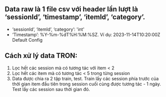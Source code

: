 ## Data raw là 1 file csv với header lần lượt là ‘sessionId’, ‘timestamp’, ‘itemId’, ‘category’.
+ ‘sessionId’, ‘itemId’, ‘category’: 'int'
+ ‘Timestamp’: %Y-%m-%dT%H:%M:%SZ. Ví dụ: 2023-11-14T10:20:00Z
Default Config

## Cách xử lý data TRON:
1. Lọc hết các session mà có tương tác với item < 2
2. Lọc hết các item mà có tương tác < 5 trong từng session
3. Data được chia ra 2 tập train, test. Train lấy các session phía trước của thời gian item đầu tiên trong session cuối cùng được tương tác - 1 ngày. Test lấy các session sau thời gian đó.
